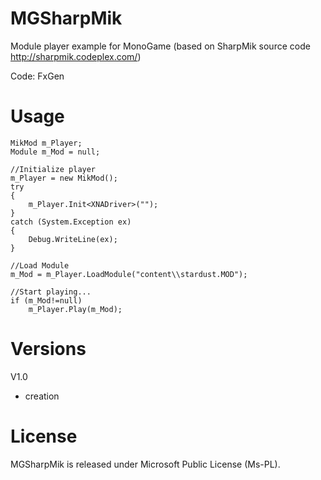 # MGSharpMik

Module player example for MonoGame (based on SharpMik source code http://sharpmik.codeplex.com/)

Code: FxGen


# Usage

    MikMod m_Player;
    Module m_Mod = null;

    //Initialize player
    m_Player = new MikMod();
    try
    {
        m_Player.Init<XNADriver>("");
    }
    catch (System.Exception ex)
    {
        Debug.WriteLine(ex);
    }

    //Load Module
    m_Mod = m_Player.LoadModule("content\\stardust.MOD");

    //Start playing...
    if (m_Mod!=null)
        m_Player.Play(m_Mod);


# Versions

V1.0
 - creation

# License

MGSharpMik is released under Microsoft Public License (Ms-PL).
